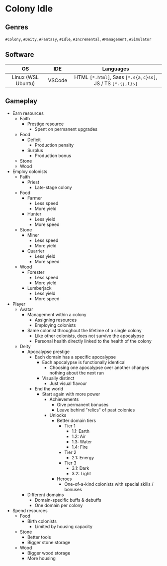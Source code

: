 Colony Idle
===========

Genres
------
`#Colony`,
`#Deity`,
`#Fantasy`,
`#Idle`,
`#Incremental`,
`#Management`,
`#Simulator`

Software
--------
|OS|IDE|Languages|
|:-:|:-:|:-:|
|Linux (WSL Ubuntu)|VSCode|HTML `[*.html]`, Sass `[*.s{a,c}ss]`, JS / TS `[*.{j,t}s]`|

Gameplay
--------
- Earn resources
	- Faith
		- Prestige resource
			- Spent on permanent upgrades
	- Food
		- Deficit
			- Production penalty
		- Surplus
			- Production bonus
	- Stone
	- Wood
- Employ colonists
	- Faith
		- Priest
			- Late-stage colony
	- Food
		- Farmer
			- Less speed
			- More yield
		- Hunter
			- Less yield
			- More speed
	- Stone
		- Miner
			- Less speed
			- More yield
		- Quarrier
			- Less yield
			- More speed
	- Wood
		- Forester
			- Less speed
			- More yield
		- Lumberjack
			- Less yield
			- More speed
- Player
	- Avatar
		- Management within a colony
			- Assigning resources
			- Employing colonists
		- Same colonist throughout the lifetime of a single colony
			- Like other colonists, does not survive the apocalypse
			- Personal health directly linked to the health of the colony
	- Deity
		- Apocalypse prestige
			- Each domain has a specific apocalypse
				- Each apocalypse is functionally identical
					- Choosing one apocalypse over another changes nothing about the next run
				- Visually distinct
					- Just visual flavour
			- End the world
				- Start again with more power
					- Achievements
						- Give permanent bonuses
						- Leave behind "relics" of past colonies
					- Unlocks
						- Better domain tiers
							- Tier 1
								- 1.1: Earth
								- 1.2: Air
								- 1.3: Water
								- 1.4: Fire
							- Tier 2
								- 2.1: Energy
							- Tier 3
								- 3.1: Dark
								- 3.2: Light
						- Heroes
							- One-of-a-kind colonists with special skills / bonuses
		- Different domains
			- Domain-specific buffs & debuffs
			- One domain per colony
- Spend resources
	- Food
		- Birth colonists
			- Limited by housing capacity
	- Stone
		- Better tools
		- Bigger stone storage
	- Wood
		- Bigger wood storage
		- More housing